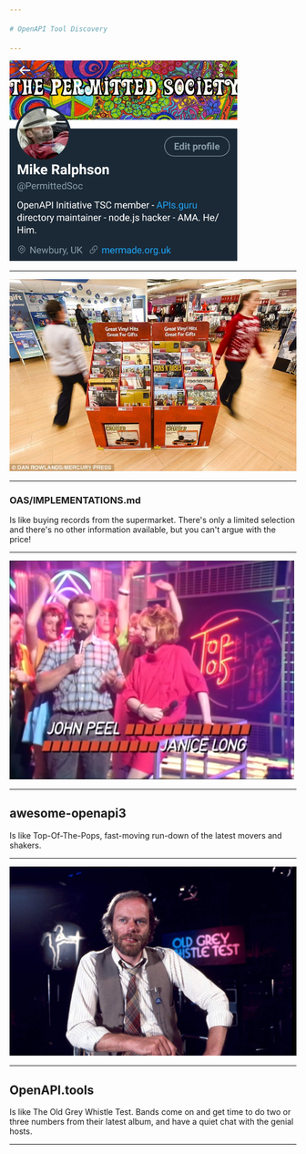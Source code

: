 ```yaml
---

# OpenAPI Tool Discovery

---
```


![bio](images/twitter-bio.jpg)

---

![imp](images/sainsburys.jpg)

---

### OAS/IMPLEMENTATIONS.md

Is like buying records from the supermarket. There's only a limited selection and there's no other information available, but you can't argue with the price!

---

![totp](images/JohnandJan.png)

---

## awesome-openapi3

Is like Top-Of-The-Pops, fast-moving run-down of the latest movers and shakers.

---

![ogwt](images/whistle-test.jpg)

---

## OpenAPI.tools

Is like The Old Grey Whistle Test. Bands come on and get time to do two or three numbers from their latest album, and have a quiet chat with the genial hosts.

---
